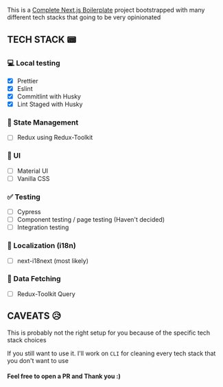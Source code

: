This is a [Complete Next.js Boilerplate](https://github.com/bryantobing12/next-boilerplate) project bootstrapped with many different tech stacks that going to be very opinionated

## TECH STACK 📟

### 💻 Local testing

- [x] Prettier
- [x] Eslint
- [x] Commitlint with Husky
- [x] Lint Staged with Husky

### 📰 State Management

- [ ] Redux using Redux-Toolkit

### 🌠 UI

- [ ] Material UI
- [ ] Vanilla CSS

### ✅ Testing

- [ ] Cypress
- [ ] Component testing / page testing (Haven't decided)
- [ ] Integration testing

### 🎌 Localization (i18n)

- [ ] next-i18next (most likely)

### 🚁 Data Fetching

- [ ] Redux-Toolkit Query

## CAVEATS 😥

This is probably not the right setup for you because of the specific tech stack choices

If you still want to use it. I'll work on `CLI` for cleaning every tech stack that you don't want to use

#### Feel free to open a PR and Thank you :)

